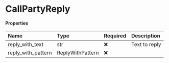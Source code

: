 # CallPartyReply

**Properties**

| Name               | Type             | Required | Description   |
| :----------------- | :--------------- | :------- | :------------ |
| reply_with_text    | str              | ❌       | Text to reply |
| reply_with_pattern | ReplyWithPattern | ❌       |               |

<!-- This file was generated by liblab | https://liblab.com/ -->

